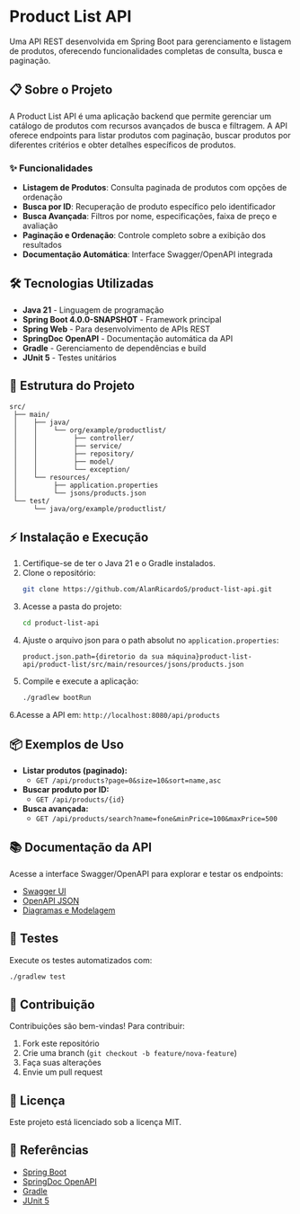 # Product List API

Uma API REST desenvolvida em Spring Boot para gerenciamento e listagem de produtos, oferecendo funcionalidades completas de consulta, busca e paginação.

## 📋 Sobre o Projeto

A Product List API é uma aplicação backend que permite gerenciar um catálogo de produtos com recursos avançados de busca e filtragem. A API oferece endpoints para listar produtos com paginação, buscar produtos por diferentes critérios e obter detalhes específicos de produtos.

### ✨ Funcionalidades

- **Listagem de Produtos**: Consulta paginada de produtos com opções de ordenação
- **Busca por ID**: Recuperação de produto específico pelo identificador
- **Busca Avançada**: Filtros por nome, especificações, faixa de preço e avaliação
- **Paginação e Ordenação**: Controle completo sobre a exibição dos resultados
- **Documentação Automática**: Interface Swagger/OpenAPI integrada

## 🛠️ Tecnologias Utilizadas

- **Java 21** - Linguagem de programação
- **Spring Boot 4.0.0-SNAPSHOT** - Framework principal
- **Spring Web** - Para desenvolvimento de APIs REST
- **SpringDoc OpenAPI** - Documentação automática da API
- **Gradle** - Gerenciamento de dependências e build
- **JUnit 5** - Testes unitários

## 📁 Estrutura do Projeto

```
src/
 ├── main/
 │    ├── java/
 │    │    └── org/example/productlist/
 │    │         ├── controller/
 │    │         ├── service/
 │    │         ├── repository/
 │    │         ├── model/
 │    │         └── exception/
 │    └── resources/
 │         ├── application.properties
 │         └── jsons/products.json
 └── test/
      └── java/org/example/productlist/
```

## ⚡ Instalação e Execução

1. Certifique-se de ter o Java 21 e o Gradle instalados.
2. Clone o repositório:
   ```bash
   git clone https://github.com/AlanRicardoS/product-list-api.git
   ```
3. Acesse a pasta do projeto:
   ```bash
   cd product-list-api
   ```
4. Ajuste o arquivo json para o path absolut no `application.properties`:
   ```properties
   product.json.path={diretorio da sua máquina}product-list-api/product-list/src/main/resources/jsons/products.json
   ```
5. Compile e execute a aplicação:
   ```bash
   ./gradlew bootRun
   ```
6.Acesse a API em: `http://localhost:8080/api/products`

## 📦 Exemplos de Uso

- **Listar produtos (paginado):**
  - `GET /api/products?page=0&size=10&sort=name,asc`
- **Buscar produto por ID:**
  - `GET /api/products/{id}`
- **Busca avançada:**
  - `GET /api/products/search?name=fone&minPrice=100&maxPrice=500`

## 📚 Documentação da API

Acesse a interface Swagger/OpenAPI para explorar e testar os endpoints:
- [Swagger UI](http://localhost:8080/swagger-ui.html)
- [OpenAPI JSON](http://localhost:8080/v3/api-docs)
- [Diagramas e Modelagem](documents/DIAGRAMAS.md)
## 🧪 Testes

Execute os testes automatizados com:
```bash
./gradlew test
```

## 🤝 Contribuição

Contribuições são bem-vindas! Para contribuir:
1. Fork este repositório
2. Crie uma branch (`git checkout -b feature/nova-feature`)
3. Faça suas alterações
4. Envie um pull request

## 📄 Licença

Este projeto está licenciado sob a licença MIT.

## 🔗 Referências

- [Spring Boot](https://spring.io/projects/spring-boot)
- [SpringDoc OpenAPI](https://springdoc.org/)
- [Gradle](https://gradle.org/)
- [JUnit 5](https://junit.org/junit5/)

